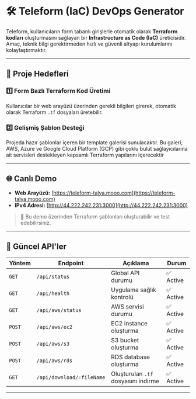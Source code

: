 # 🛠️ Teleform (IaC) DevOps Generator

Teleform, kullanıcıların form tabanlı girişlerle otomatik olarak **Terraform kodları** oluşturmasını sağlayan bir **Infrastructure as Code (IaC)** üreticisidir. Amaç, teknik bilgi gerektirmeden hızlı ve güvenli altyapı kurulumlarını kolaylaştırmaktır.

---

## 🎯 Proje Hedefleri

### 1️⃣ Form Bazlı Terraform Kod Üretimi
Kullanıcılar bir web arayüzü üzerinden gerekli bilgileri girerek, otomatik olarak Terraform `.tf` dosyaları üretebilir.

### 2️⃣ Gelişmiş Şablon Desteği
Projeda  hazır şablonlar içeren bir template galerisi sunulacaktır. Bu galeri; AWS, Azure ve Google Cloud Platform (GCP) gibi çoklu bulut sağlayıcılarına ait servisleri destekleyen kapsamlı Terraform yapılarını içerecektir

---

## 🌐 Canlı Demo

- **Web Arayüzü:** [https://teleform-talya.mooo.com](https://teleform-talya.mooo.com)
- **IPv4 Adresi:** [http://44.222.242.231:3000](http://44.222.242.231:3000)

> 🚀 Bu demo üzerinden Terraform şablonları oluşturabilir ve test edebilirsiniz.

---

## 📡 Güncel API'ler

| Yöntem | Endpoint | Açıklama | Durum |
|--------|----------|----------|--------|
| `GET`  | `/api/status`           | Global API durumu             | ✅ Active |
| `GET`  | `/api/health`           | Uygulama sağlık kontrolü      | ✅ Active |
| `GET`  | `/api/aws/status`       | AWS servisi durumu            | ✅ Active |
| `POST` | `/api/aws/ec2`          | EC2 instance oluşturma        | ✅ Active |
| `POST` | `/api/aws/s3`           | S3 bucket oluşturma           | ✅ Active |
| `POST` | `/api/aws/rds`          | RDS database oluşturma        | ✅ Active |
| `GET`  | `/api/download/:fileName` | Oluşturulan `.tf` dosyasını indirme | ✅ Active |

---